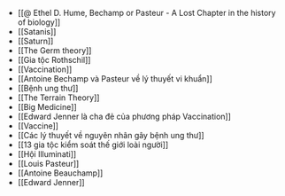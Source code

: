 - [[@ Ethel D. Hume, Bechamp or Pasteur - A Lost Chapter in the history of biology]]
- [[Satanis]]
- [[Saturn]]
- [[The Germ theory]]
- [[Gia tộc Rothschil]]
- [[Vaccination]]
- [[Antoine Bechamp và Pasteur về lý thuyết vi khuẩn]]
- [[Bệnh ung thư]]
- [[The Terrain Theory]]
- [[Big Medicine]]
- [[Edward Jenner là cha đẻ của phương pháp Vaccination]]
- [[Vaccine]]
- [[Các lý thuyết về nguyên nhân gây bệnh ung thư]]
- [[13 gia tộc kiểm soát thế giới loài người]]
- [[Hội Illuminati]]
- [[Louis Pasteur]]
- [[Antoine Beauchamp]]
- [[Edward Jenner]]
